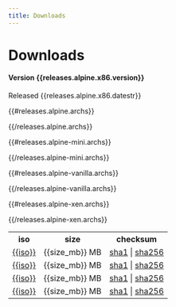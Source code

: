 ```yaml
---
title: Downloads
---
```


Downloads
=========

#### Version {{releases.alpine.x86.version}}

Released {{releases.alpine.x86.datestr}}

<table>
<tr>
 <th>iso</th>
 <th>size</th>
 <th>checksum</th>
</tr>

{{#releases.alpine.archs}}
<tr>
 <td><a href="http://wiki.alpinelinux.org/cgi-bin/dl.cgi/{{branch}}/releases/{{arch}}/{{iso}}">{{iso}}</a></td>
 <td>{{size_mb}} MB</td>
 <td>
   <a title="{{sha1}}"
      href="http://wiki.alpinelinux.org/cgi-bin/dl.cgi/{{branch}}/releases/{{arch}}/{{iso}}.sha1">sha1</a>
   |
   <a title="{{sha256}}" 
      href="http://wiki.alpinelinux.org/cgi-bin/dl.cgi/{{branch}}/releases/{{arch}}/{{iso}}.sha256">sha256</a>
  </td>
</tr>
{{/releases.alpine.archs}}

{{#releases.alpine-mini.archs}}
<tr>
 <td><a href="http://wiki.alpinelinux.org/cgi-bin/dl.cgi/{{branch}}/releases/{{arch}}/{{iso}}">{{iso}}</a></td>
 <td>{{size_mb}} MB</td>
 <td>
   <a title="{{sha1}}" 
      href="http://wiki.alpinelinux.org/cgi-bin/dl.cgi/{{branch}}/releases/{{arch}}/{{iso}}.sha1">sha1</a>
   |
   <a title="{{sha256}}" 
      href="http://wiki.alpinelinux.org/cgi-bin/dl.cgi/{{branch}}/releases/{{arch}}/{{iso}}.sha256">sha256</a>
  </td>
</tr>
{{/releases.alpine-mini.archs}}

{{#releases.alpine-vanilla.archs}}
<tr>
 <td><a href="http://wiki.alpinelinux.org/cgi-bin/dl.cgi/{{branch}}/releases/{{arch}}/{{iso}}">{{iso}}</a></td>
 <td>{{size_mb}} MB</td>
 <td>
   <a title="{{sha1}}" 
      href="http://wiki.alpinelinux.org/cgi-bin/dl.cgi/{{branch}}/releases/{{arch}}/{{iso}}.sha1">sha1</a>
   |
   <a title="{{sha256}}" 
      href="http://wiki.alpinelinux.org/cgi-bin/dl.cgi/{{branch}}/releases/{{arch}}/{{iso}}.sha256">sha256</a>
  </td>
</tr>
{{/releases.alpine-vanilla.archs}}

{{#releases.alpine-xen.archs}}
<tr>
 <td><a href="http://wiki.alpinelinux.org/cgi-bin/dl.cgi/{{branch}}/releases/{{arch}}/{{iso}}">{{iso}}</a></td>
 <td>{{size_mb}} MB</td>
 <td>
   <a title="{{sha1}}" 
      href="http://wiki.alpinelinux.org/cgi-bin/dl.cgi/{{branch}}/releases/{{arch}}/{{iso}}.sha1">sha1</a>
   |
   <a title="{{sha256}}" 
      href="http://wiki.alpinelinux.org/cgi-bin/dl.cgi/{{branch}}/releases/{{arch}}/{{iso}}.sha256">sha256</a>
  </td>
</tr>
{{/releases.alpine-xen.archs}}
</table>

